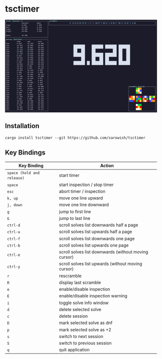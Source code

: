 # tsctimer

![screenshot](assets/screenshot.png)

## Installation

```
cargo install tsctimer --git https://github.com/sarowish/tsctimer
```

## Key Bindings

| Key Binding                | Action                                               |
| -------------------------- | ---------------------------------------------------- |
| `space (hold and release)` | start timer                                          |
| `space`                    | start inspection / stop timer                        |
| `esc`                      | abort timer / inspection                             |
| `k, up`                    | move one line upward                                 |
| `j, down`                  | move one line downward                               |
| `g`                        | jump to first line                                   |
| `G`                        | jump to last line                                    |
| `ctrl-d`                   | scroll solves list downwards half a page             |
| `ctrl-u`                   | scroll solves list upwards half a page               |
| `ctrl-f`                   | scroll solves list downwards one page                |
| `ctrl-b`                   | scroll solves list upwards one page                  |
| `ctrl-e`                   | scroll solves list downwards (without moving cursor) |
| `ctrl-y`                   | scroll solves list upwards (without moving cursor)   |
| `r`                        | rescramble                                           |
| `R`                        | display last scramble                                |
| `e`                        | enable/disable inspection                            |
| `E`                        | enable/disable inspection warning                    |
| `i`                        | toggle solve info window                             |
| `d`                        | delete selected solve                                |
| `c`                        | delete session                                       |
| `D`                        | mark selected solve as dnf                           |
| `p`                        | mark selected solve as +2                            |
| `s`                        | switch to next session                               |
| `S`                        | switch to previous session                           |
| `q`                        | quit application                                     |
